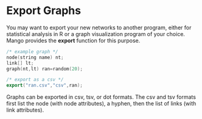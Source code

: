 # Export Graphs

You may want to export your new networks to another program, either for statistical analysis in R or a graph visualization program of your choice. Mango provides the **export** function for this purpose.

```cpp
/* example graph */
node(string name) nt;
link[] lt;
graph(nt,lt) ran=random(20);

/* export as a csv */
export("ran.csv","csv",ran);
```

Graphs can be exported in csv, tsv, or dot formats. The csv and tsv formats first list the node (with node attributes), a hyphen, then the list of links (with link attributes).

